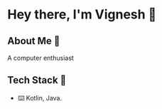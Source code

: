 # Hey there, I'm Vignesh 👋

## About Me 🤖
A computer enthusiast
## Tech Stack 🚀

- ⌨️ Kotlin, Java.






